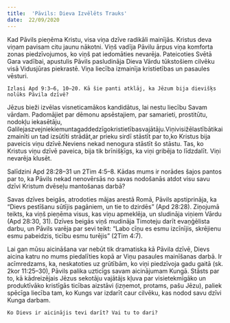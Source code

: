 ```yaml
---
title:  'Pāvils: Dieva Izvēlēts Trauks'
date:  22/09/2020
---
```


Kad Pāvils pieņēma Kristu, visa viņa dzīve radikāli mainījās. Kristus deva viņam pavisam citu jaunu nākotni. Viņš vadīja Pāvilu ārpus viņa komforta zonas piedzīvojumos, ko viņš pat iedomāties nevarēja. Pateicoties Svētā Gara vadībai, apustulis Pāvils pasludināja Dieva Vārdu tūkstošiem cilvēku visā Vidusjūras piekrastē. Viņa liecība izmainīja kristietības un pasaules vēsturi.

`Izlasi Apd 9:3–6, 10–20. Kā šie panti atklāj, ka Jēzum bija dievišķs nolūks Pāvila dzīvē?`

Jēzus bieži izvēlas visneticamākos kandidātus, lai nestu liecību Savam vārdam. Padomājiet par dēmonu apsēstajiem, par samarieti, prostitūtu, nodokļu iekasētāju, Galilejaszvejniekiemuntagaddedzīgokristietībasvajātāju.Viņivisižēlastībātikaizmainīti  un tad izsūtīti strādāt,ar prieku sirdī stāstīt par to,ko Kristus bija paveicis viņu dzīvē.Neviens nekad nenogura stāstīt šo stāstu. Tas, ko Kristus viņu dzīvē paveica, bija tik brīnišķīgs, ka viņi gribēja to līdzdalīt. Viņi nevarēja klusēt.

Salīdzini Apd 28:28–31 un 2Tim 4:5–8. Kādas mums ir norādes šajos pantos par to, ka Pāvils nekad nenovērsās no savas nodošanās atdot visu savu dzīvi Kristum dvēseļu mantošanas darbā?

Savas dzīves beigās, atrodoties mājas arestā Romā, Pāvils apstiprināja, ka “Dievs pestīšanu sūtījis pagāniem, un tie to dzirdēs” (Apd 28:28). Ziņojumā teikts, ka viņš pieņēma visus, kas viņu apmeklēja, un sludināja viņiem Vārdu (Apd 28:30, 31). Dzīves beigās viņš mudināja Timoteju darīt evaņģēlista darbu, un Pāvils varēja par sevi teikt: “Labo cīņu es esmu izcīnījis, skrējienu esmu pabeidzis, ticību esmu turējis” (2Tim 4:7).

Lai gan mūsu aicināšana var nebūt tik dramatiska kā Pāvila dzīvē, Dievs aicina katru no mums piedalīties kopā ar Viņu pasaules mainīšanas darbā. Ir acīmredzams, ka, neskatoties uz grūtībām, ko viņi piedzīvoja gadu gaitā (sk. 2kor 11:25–30), Pāvils palika uzticīgs savam aicinājumam Kungā. Stāsts par to, kā kādreizējais Jēzus sekotāju vajātājs kļuva par visietekmīgāko un produktīvāko kristīgās ticības aizstāvi (izņemot, protams, pašu Jēzu), paliek spēcīga liecība tam, ko Kungs var izdarīt caur cilvēku, kas nodod savu dzīvi Kunga darbam.

`Ko Dievs ir aicinājis tevi darīt? Vai tu to dari?`